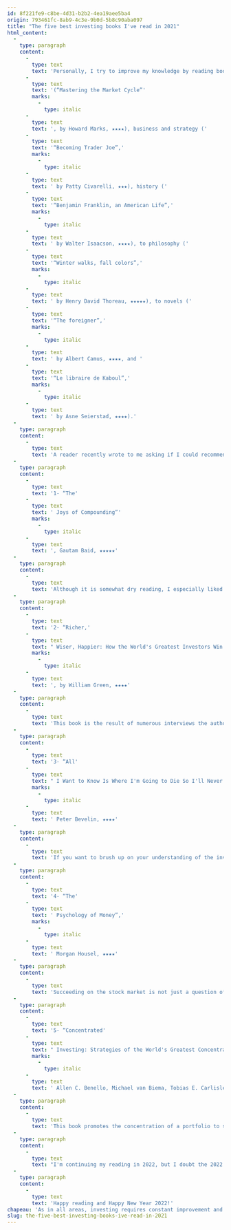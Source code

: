 ```yaml
---
id: 8f221fe9-c8be-4d31-b2b2-4ea19aee5ba4
origin: 793461fc-8ab9-4c3e-9b0d-5b8c90aba097
title: "The five best investing books I've read in 2021"
html_content:
  -
    type: paragraph
    content:
      -
        type: text
        text: 'Personally, I try to improve my knowledge by reading books that touch on as varied a field as possible. In 2021, I read and rated 55 books (for many years I’ve been giving each of the books I have read a five-star rating). They ranged from the field of investing '
      -
        type: text
        text: '(“Mastering the Market Cycle”'
        marks:
          -
            type: italic
      -
        type: text
        text: ', by Howard Marks, ★★★★), business and strategy ('
      -
        type: text
        text: '“Becoming Trader Joe”,'
        marks:
          -
            type: italic
      -
        type: text
        text: ' by Patty Civarelli, ★★★), history ('
      -
        type: text
        text: '“Benjamin Franklin, an American Life”,'
        marks:
          -
            type: italic
      -
        type: text
        text: ' by Walter Isaacson, ★★★★), to philosophy ('
      -
        type: text
        text: '“Winter walks, fall colors”,'
        marks:
          -
            type: italic
      -
        type: text
        text: ' by Henry David Thoreau, ★★★★★), to novels ('
      -
        type: text
        text: '“The foreigner”,'
        marks:
          -
            type: italic
      -
        type: text
        text: ' by Albert Camus, ★★★★, and '
      -
        type: text
        text: '“Le libraire de Kaboul”,'
        marks:
          -
            type: italic
      -
        type: text
        text: ' by Asne Seierstad, ★★★★).'
  -
    type: paragraph
    content:
      -
        type: text
        text: 'A reader recently wrote to me asking if I could recommend books on stock market investing. Looking at the list of books read in 2021, I realized this was a great year for investment books. So here are five books on investing that I particularly liked in 2021:'
  -
    type: paragraph
    content:
      -
        type: text
        text: '1- “The'
      -
        type: text
        text: ' Joys of Compounding”'
        marks:
          -
            type: italic
      -
        type: text
        text: ', Gautam Baid, ★★★★★'
  -
    type: paragraph
    content:
      -
        type: text
        text: 'Although it is somewhat dry reading, I especially liked this book because it introduces many essential concepts for the investor. This book will surely make you a better investor.'
  -
    type: paragraph
    content:
      -
        type: text
        text: '2- “Richer,'
      -
        type: text
        text: " Wiser, Happier: How the World's Greatest Investors Win in Markets and Life”"
        marks:
          -
            type: italic
      -
        type: text
        text: ', by William Green, ★★★★'
  -
    type: paragraph
    content:
      -
        type: text
        text: 'This book is the result of numerous interviews the author has conducted over the past 25 years with many of the greatest investors of modern times. It is filled with many lessons of great value to any investor.'
  -
    type: paragraph
    content:
      -
        type: text
        text: '3- “All'
      -
        type: text
        text: " I Want to Know Is Where I'm Going to Die So I'll Never Go There”,"
        marks:
          -
            type: italic
      -
        type: text
        text: ' Peter Bevelin, ★★★★'
  -
    type: paragraph
    content:
      -
        type: text
        text: 'If you want to brush up on your understanding of the investing philosophy of Warren Buffett and Charlie Munger, this book, presented as a fictional dialogue between an investor looking to improve himself and Messrs. Buffett and Munger, is a must read.'
  -
    type: paragraph
    content:
      -
        type: text
        text: '4- “The'
      -
        type: text
        text: ' Psychology of Money”,'
        marks:
          -
            type: italic
      -
        type: text
        text: ' Morgan Housel, ★★★★'
  -
    type: paragraph
    content:
      -
        type: text
        text: 'Succeeding on the stock market is not just a question of technical knowledge; psychology and managing your emotions are just as, if not more, important to long-term success.'
  -
    type: paragraph
    content:
      -
        type: text
        text: '5- “Concentrated'
      -
        type: text
        text: " Investing: Strategies of the World's Greatest Concentrated Value Investors”,"
        marks:
          -
            type: italic
      -
        type: text
        text: ' Allen C. Benello, Michael van Biema, Tobias E. Carlisle, ★★★★'
  -
    type: paragraph
    content:
      -
        type: text
        text: 'This book promotes the concentration of a portfolio to seek out superior long-term returns. It presents the strategies of several investors who have experienced long periods of outstanding returns.'
  -
    type: paragraph
    content:
      -
        type: text
        text: "I'm continuing my reading in 2022, but I doubt the 2022 vintage will be as good as 2021. In any case, I'm sure my investor education will continue, hoping to finish this new year a little more knowledgeable!"
  -
    type: paragraph
    content:
      -
        type: text
        text: 'Happy reading and Happy New Year 2022!'
chapeau: 'As in all areas, investing requires constant improvement and learning. Even for the best investors, there is always room for improvement; this is what makes the field so exciting.'
slug: the-five-best-investing-books-ive-read-in-2021
---
```

